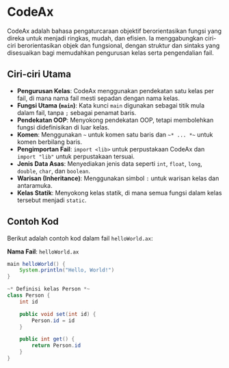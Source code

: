 # CodeAx

CodeAx adalah bahasa pengaturcaraan objektif berorientasikan fungsi yang direka untuk menjadi ringkas, mudah, dan efisien. Ia menggabungkan ciri-ciri berorientasikan objek dan fungsional, dengan struktur dan sintaks yang disesuaikan bagi memudahkan pengurusan kelas serta pengendalian fail.

## Ciri-ciri Utama

- **Pengurusan Kelas**: CodeAx menggunakan pendekatan satu kelas per fail, di mana nama fail mesti sepadan dengan nama kelas.
- **Fungsi Utama (`main`)**: Kata kunci `main` digunakan sebagai titik mula dalam fail, tanpa `;` sebagai penamat baris.
- **Pendekatan OOP**: Menyokong pendekatan OOP, tetapi membolehkan fungsi didefinisikan di luar kelas.
- **Komen**: Menggunakan `~` untuk komen satu baris dan `~* ... *~` untuk komen berbilang baris.
- **Pengimportan Fail**: `import <lib>` untuk perpustakaan CodeAx dan `import "lib"` untuk perpustakaan tersuai.
- **Jenis Data Asas**: Menyediakan jenis data seperti `int`, `float`, `long`, `double`, `char`, dan `boolean`.
- **Warisan (Inheritance)**: Menggunakan simbol `:` untuk warisan kelas dan antaramuka.
- **Kelas Statik**: Menyokong kelas statik, di mana semua fungsi dalam kelas tersebut menjadi `static`.

## Contoh Kod

Berikut adalah contoh kod dalam fail `helloWorld.ax`:

**Nama Fail**: `helloWorld.ax`

```java
main helloWorld() {
    System.println("Hello, World!")
}

~* Definisi kelas Person *~
class Person {
    int id

    public void set(int id) {
        Person.id = id
    }

    public int get() {
        return Person.id
    }
}
